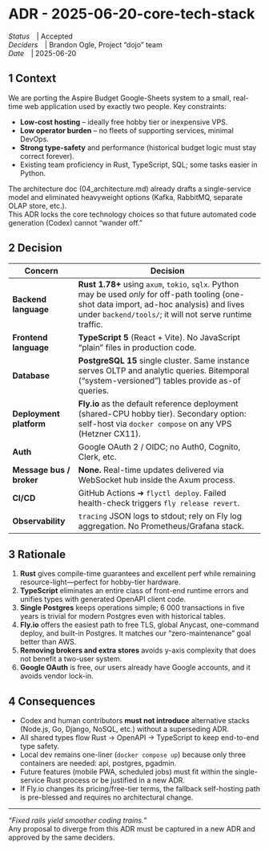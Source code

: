 # ADR - 2025-06-20-core-tech-stack

*Status* | Accepted  
*Deciders* | Brandon Ogle, Project “dojo” team  
*Date* | 2025-06-20  

## 1  Context

We are porting the Aspire Budget Google-Sheets system to a small, real-time web application used by exactly two people.
Key constraints:

* **Low-cost hosting** – ideally free hobby tier or inexpensive VPS.  
* **Low operator burden** – no fleets of supporting services, minimal DevOps.  
* **Strong type-safety** and performance (historical budget logic must stay correct forever).  
* Existing team proficiency in Rust, TypeScript, SQL; some tasks easier in Python.  

The architecture doc (04_architecture.md) already drafts a single-service model and eliminated heavyweight options (Kafka, RabbitMQ, separate OLAP store, etc.).  
This ADR locks the core technology choices so that future automated code generation (Codex) cannot “wander off.”

## 2  Decision

| Concern | Decision |
|---------|----------|
| **Backend language** | **Rust 1.78+** using `axum`, `tokio`, `sqlx`.  Python may be used *only* for off-path tooling (one-shot data import, ad-hoc analysis) and lives under `backend/tools/`; it will not serve runtime traffic. |
| **Frontend language** | **TypeScript 5** (React + Vite).  No JavaScript “plain” files in production code. |
| **Database** | **PostgreSQL 15** single cluster.  Same instance serves OLTP and analytic queries.  Bitemporal (“system-versioned”) tables provide as-of queries. |
| **Deployment platform** | **Fly.io** as the default reference deployment (shared-CPU hobby tier).  Secondary option: self-host via `docker compose` on any VPS (Hetzner CX11). |
| **Auth** | Google OAuth 2 / OIDC; no Auth0, Cognito, Clerk, etc. |
| **Message bus / broker** | **None.**  Real-time updates delivered via WebSocket hub inside the Axum process. |
| **CI/CD** | GitHub Actions ➜ `flyctl deploy`.  Failed health-check triggers `fly release revert`. |
| **Observability** | `tracing` JSON logs to stdout; rely on Fly log aggregation.  No Prometheus/Grafana stack. |

## 3  Rationale

1. **Rust** gives compile-time guarantees and excellent perf while remaining resource-light—perfect for hobby-tier hardware.  
2. **TypeScript** eliminates an entire class of front-end runtime errors and unifies types with generated OpenAPI client code.  
3. **Single Postgres** keeps operations simple; 6 000 transactions in five years is trivial for modern Postgres even with historical tables.  
4. **Fly.io** offers the easiest path to free TLS, global Anycast, one-command deploy, and built-in Postgres.  It matches our “zero-maintenance” goal better than AWS.  
5. **Removing brokers and extra stores** avoids y-axis complexity that does not benefit a two-user system.  
6. **Google OAuth** is free, our users already have Google accounts, and it avoids vendor lock-in.  

## 4  Consequences

* Codex and human contributors **must not introduce** alternative stacks (Node.js, Go, Django, NoSQL, etc.) without a superseding ADR.  
* All shared types flow Rust → OpenAPI → TypeScript to keep end-to-end type safety.  
* Local dev remains one-liner (`docker compose up`) because only three containers are needed: api, postgres, pgadmin.  
* Future features (mobile PWA, scheduled jobs) must fit within the single-service Rust process or be justified in a new ADR.  
* If Fly.io changes its pricing/free-tier terms, the fallback self-hosting path is pre-blessed and requires no architectural change.  

---

*“Fixed rails yield smoother coding trains.”*  
Any proposal to diverge from this ADR must be captured in a new ADR and approved by the same deciders.

